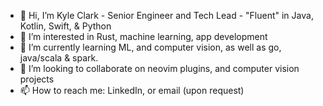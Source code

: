 - 👋 Hi, I’m Kyle Clark - Senior Engineer and Tech Lead - "Fluent" in Java, Kotlin, Swift, & Python
- 👀 I’m interested in Rust, machine learning, app development
- 🌱 I’m currently learning ML, and computer vision, as well as go, java/scala & spark.
- 💞️ I’m looking to collaborate on neovim plugins, and computer vision projects
- 📫 How to reach me: LinkedIn, or email (upon request)

<!---
kx-commits/kx-commits is a ✨ special ✨ repository because its `README.md` (this file) appears on your GitHub profile.
You can click the Preview link to take a look at your changes.
--->
